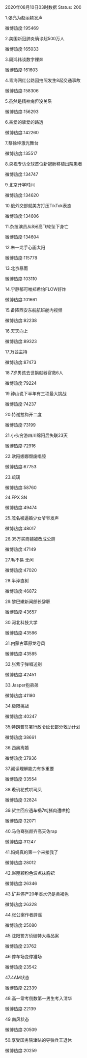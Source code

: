2020年08月10日03时数据
Status: 200

1.张亮为赵丽颖发声

微博热度:195469

2.美国新冠肺炎确诊超500万人

微博热度:165033

3.周鸿祎谈数字裸奔

微博热度:161603

4.青海网红公路因拍照发生8起交通事故

微博热度:158306

5.虽然是精神病但没关系

微博热度:156293

6.亲爱的挚爱的路透

微博热度:142260

7.蔡徐坤激光舞台

微博热度:135517

8.央视专访全球首位新冠肺移植出院患者

微博热度:134747

9.北京开学时间

微博热度:134620

10.俄外交部就美方打压TikTok表态

微博热度:134606

11.杂技演员从8米高飞轮坠下身亡

微博热度:134604

12.朱一龙手心画太阳

微博热度:115778

13.北京暴雨

微博热度:103110

14.宁静郁可唯郑希怡FLOW好炸

微博热度:101661

15.备降西安东航航班舱内视频

微博热度:92238

16.天天向上

微博热度:89323

17.万茜主持

微博热度:87473

18.7岁男孩去世捐献器官救6人

微博热度:79224

19.钟山说下半年有三项最大挑战

微博热度:74237

20.特谢拉梅开二度

微博热度:73199

21.小伙穷游四川绵阳后失联23天

微博热度:72916

22.欧阳娜娜颓废唱腔

微博热度:67753

23.琉璃

微博热度:58760

24.FPX SN

微博热度:49474

25.茂名被逼婚少女爷爷发声

微博热度:48017

26.35万买商铺被改成公厕

微博热度:47149

27.毛不易 无问

微博热度:47020

28.半泽直树

微博热度:46872

29.黎巴嫩新闻部长辞职

微博热度:43657

30.河北科技大学

微博热度:43586

31.内蒙古草原龙卷风

微博热度:43585

32.张紫宁弹唱送别

微博热度:42451

33.Jasper抱弟弟

微博热度:41180

34.极限挑战

微博热度:40247

35.特朗普签署行政令延长部分救助计划

微博热度:38661

36.西奥离婚

微博热度:37936

37.阅读理解能力有多重要

微博热度:33554

38.璇玑花式哄司凤

微博热度:32824

39.货主回应遇车祸7吨猪肉遭哄抢

微博热度:32071

40.马伯骞张颜齐高天佐rap

微博热度:31247

41.妈妈真的第一个来接我了

微博热度:28012

42.赵丽颖粉色波点抹胸裙

微博热度:26346

43.矿井停产20年溪水仍是黄褐色

微博热度:26328

44.张公案作者辟谣

微博热度:25080

45.沈阳警方侦破特大毒品案

微博热度:23762

46.停车场变停猫场

微博热度:23542

47.4AM状态

微博热度:22339

48.高一常考倒数第一男生考入清华

微博热度:22139

49.南风状态

微博热度:20509

50.享受国务院津贴的导弹兵王退休

微博热度:20259

